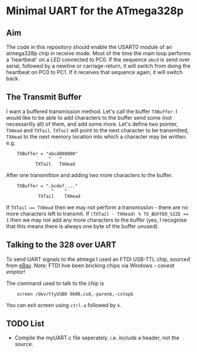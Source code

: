 Minimal UART for the ATmega328p
===============================

## Aim

The code in this repository should enable the USART0 module of an atmega328p chip in receive mode.
Most of the time the main loop performs a 'heartbeat' on a LED connected to PC0.
If the sequence `abcd` is send over serial, followed by a newline or carriage-return, it will
switch from doing the heartbeat on PC0 to PC1. If it receives that sequence again, it will switch back.

## The Transmit Buffer

I want a buffered transmission method. Let's call the buffer `TXBuffer`.
I would like to be able to add characters to the buffer send some (not necessarilly all) of them, and add some more.
Let's define two pointer, `TXHead` and `TXTail`.
`TXTail` will point to the next character to be transmitted, `TXHead` to the next memory location into which a character may be written. e.g.
```
	TXBuffer = "abcd000000"
	            ^   ^
	       TXTail   TXHead
```
After one transmittion and adding two more characters to the buffer.
```
	TXBuffer = ".bcdef...."
	             ^    ^
	        TXTail    TXHead
```
If `TXTail == TXHead` then we may not perform a transmission - there are no more characters left to transmit.
If `(TXTail - TXHead) % TX_BUFFER_SIZE == 1` then we may not add any more characters to the buffer (yes, I recognise that this means there is always one byte of the buffer unused).

## Talking to the 328 over UART

To send UART signals to the atmega I used an FTDI USB-TTL chip, sourced from [eBay](http://www.ebay.com/itm/FTDI-Basic-Breakout-USB-TTL-6-PIN-3-3-5V-With-Free-USB-Cable-For-Arduino-/320907184616?ssPageName=ADME:L:OC:GB:3160).
Note: FTDI hve been bricking chips via Windows - *caveat emptor!*

The command used to talk to the chip is
```
	screen /dev/ttyUSB0 9600,cs8,-parenb,-cstopb
```
You can exit screen using `ctrl-a` followed by `k`.

## TODO List

* Compile the myUART.c file seperately. i.e. include a header, not the source.
